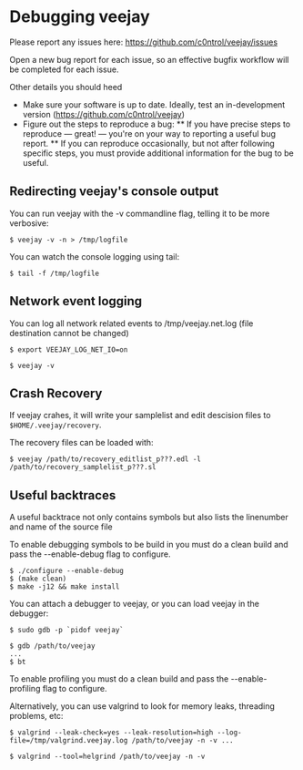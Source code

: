 # Debugging veejay

Please report any issues here: https://github.com/c0ntrol/veejay/issues

Open a new bug report for each issue, so an effective bugfix workflow will be completed for each issue.

Other details you should heed
* Make sure your software is up to date. Ideally, test an in-development version (https://github.com/c0ntrol/veejay)
* Figure out the steps to reproduce a bug:
** If you have precise steps to reproduce — great! — you're on your way to reporting a useful bug report.
** If you can reproduce occasionally, but not after following specific steps, you must provide additional information for the bug to be useful.

## Redirecting veejay's console output

You can run veejay with the -v commandline flag, telling it to be more
verbosive:

```
$ veejay -v -n > /tmp/logfile
```

You can watch the console logging using tail:

```
$ tail -f /tmp/logfile
```

## Network event logging

You can log all network related events to /tmp/veejay.net.log (file
destination cannot be changed)

```
$ export VEEJAY_LOG_NET_IO=on

$ veejay -v
```

## Crash Recovery

If veejay crahes, it will write your samplelist and edit descision files to
`$HOME/.veejay/recovery`.

The recovery files can be loaded with:

```
$ veejay /path/to/recovery_editlist_p???.edl -l /path/to/recovery_samplelist_p???.sl
```

## Useful backtraces

A useful backtrace not only contains symbols but also lists the linenumber and
name of the source file

To enable debugging symbols to be build in you must do a clean build and pass
the --enable-debug flag to configure.

```
$ ./configure --enable-debug
$ (make clean)
$ make -j12 && make install
```

You can attach a debugger to veejay, or you can load veejay in the debugger:

```
$ sudo gdb -p `pidof veejay`
```

```
$ gdb /path/to/veejay
...
$ bt
```

To enable profiling you must do a clean build and pass
the --enable-profiling flag to configure.

Alternatively, you can use valgrind to look for memory leaks, threading
problems, etc:

```
$ valgrind --leak-check=yes --leak-resolution=high --log-file=/tmp/valgrind.veejay.log /path/to/veejay -n -v ...

$ valgrind --tool=helgrind /path/to/veejay -n -v
```
